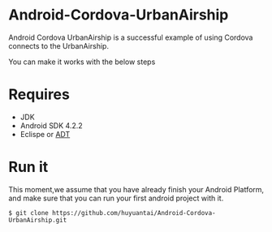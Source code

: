 Android-Cordova-UrbanAirship
============================

Android Cordova UrbanAirship is a successful example of using Cordova connects to the UrbanAirship.

You can make it works with the below steps


Requires
============================
* JDK
* Android SDK 4.2.2
* Eclispe or  [ADT](http://developer.android.com/sdk/index.html)  


Run it 
============================

This moment,we assume that you have already finish your Android Platform,
and make sure that you can run your first android project with it.

    $ git clone https://github.com/huyuantai/Android-Cordova-UrbanAirship.git